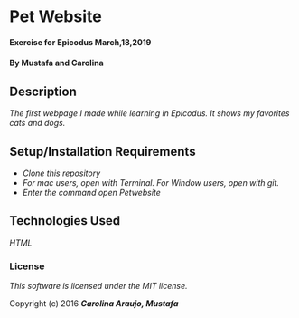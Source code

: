 # Pet Website

#### Exercise for Epicodus  March,18,2019

#### By Mustafa and Carolina

## Description

_The first webpage I made while learning in Epicodus. It shows my favorites cats and dogs._

## Setup/Installation Requirements

* _Clone this repository_
* _For mac users, open with Terminal. For Window users, open with git._
* _Enter the command open Petwebsite_


## Technologies Used

_HTML_

### License

*This software is licensed under the MIT license.*

Copyright (c) 2016 **_Carolina Araujo, Mustafa_**
